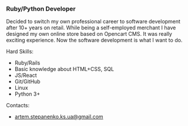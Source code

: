 ### Ruby/Python Developer

Decided to switch my own professional career to software development after 10+ years on retail.
While being a self-employed merchant I have designed my own online store based on Opencart CMS.
It was really exciting experience.
Now the software development is what I want to do.

Hard Skills:
- Ruby/Rails
- Basic knowledge about HTML+CSS, SQL
- JS/React
- Git/GitHub 
- Linux
- Python 3+

Contacts:
- artem.stepanenko.ks.ua@gmail.com

